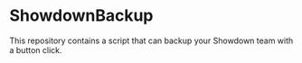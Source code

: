 # ShowdownBackup
This repository contains a script that can backup your Showdown team with a button click.
